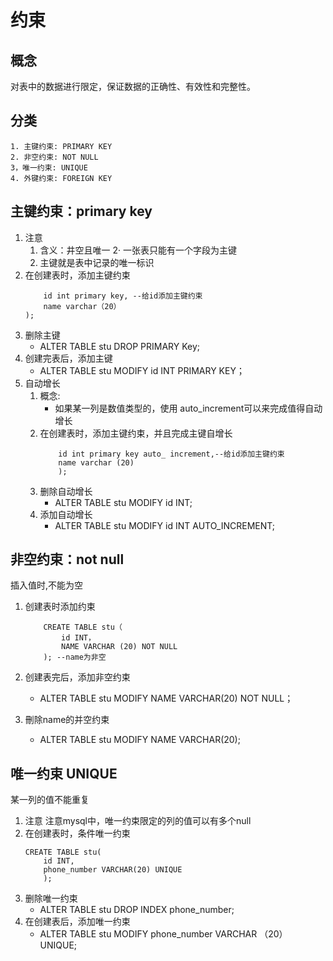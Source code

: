 # 约束

## 概念

对表中的数据进行限定，保证数据的正确性、有效性和完整性。
## 分类
    1. 主键约束: PRIMARY KEY
    2. 非空约束: NOT NULL
    3，唯一约束: UNIQUE
    4. 外键约束: FOREIGN KEY

## 主键约束：primary key
1. 注意
    1. 含义：井空且唯一
    2· 一张表只能有一个字段为主键
    3. 主键就是表中记录的唯一标识
2. 在创建表时，添加主键约束
    ```create table stu(
        id int primary key, --给id添加主键约束
        name varchar（20）
    );
    ```
3. 删除主键
    * ALTER TABLE stu DROP PRIMARY Key;
4. 创建完表后，添加主键
    * ALTER TABLE stu MODIFY id INT PRIMARY KEY；
5. 自动增长
    1. 概念:
        * 如果某一列是数值类型的，使用 auto_increment可以来完成值得自动增长
    2. 在创建表时，添加主键约束，并且完成主键自增长
        ```create table stu(
            id int primary key auto_ increment,--给id添加主键约束
            name varchar (20)
            );
        ```
    3. 删除自动增长
        * ALTER TABLE stu MODIFY id INT;
    4. 添加自动增长
        * ALTER TABLE stu MODIFY id INT AUTO_INCREMENT;


## 非空约束：not null
 插入值时,不能为空
1. 创建表时添加约束
    ```
        CREATE TABLE stu（
            id INT， 
            NAME VARCHAR (20) NOT NULL
        ); --name为非空
    ```
    
2. 创建表完后，添加非空约束
    * ALTER TABLE stu MODIFY NAME VARCHAR(20) NOT NULL；
3. 刪除name的并空约束
    * ALTER TABLE stu MODIFY NAME VARCHAR(20);
## 唯一约束 UNIQUE
 某一列的值不能重复
1. 注意
    注意mysql中，唯一约束限定的列的值可以有多个null
2. 在创建表时，条件唯一约束   
    ```
    CREATE TABLE stu(
        id INT,
        phone_number VARCHAR(20) UNIQUE
        );
    ```
3.  删除唯一约束
    * ALTER TABLE stu DROP INDEX phone_number;
4. 在创建表后，添加唯一约束
    * ALTER TABLE stu MODIFY phone_number VARCHAR （20） UNIQUE;